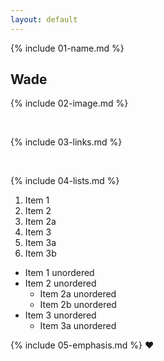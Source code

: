 ```yaml
---
layout: default
---
```


{% include 01-name.md %}

## Wade

{% include 02-image.md %}

<br>

{% include 03-links.md %}

<br>

{% include 04-lists.md %}

1. Item 1
2. Item 2
  1. Item 2a
3. Item 3
  1. Item 3a
  2. Item 3b
  
  
* Item 1 unordered
* Item 2 unordered
  * Item 2a unordered
  * Item 2b unordered
* Item 3 unordered
  * Item 3a unordered
  

{% include 05-emphasis.md %}
:heart:
